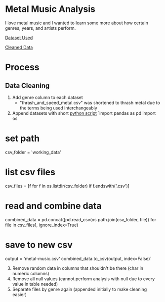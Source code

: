 # Metal Music Analysis

I love metal music and I wanted to learn some more about how certain genres, years, and artists perform.

[Dataset Used](https://www.kaggle.com/datasets/patkle/metal-music-ratings-and-review-counts-from-amazon/data)


[Cleaned Data](data/cleaned_data/metal-music-cleaned.csv)

# Process

## Data Cleaning

1. Add genre column to each dataset
    - "thrash_and_speed_metal.csv" was shortened to thrash metal due to the terms being used interchangeably
2. Append datasets with short [python script](working_files/append_csv.py)
`import pandas as pd
import os

# set path
csv_folder = 'working_data'

# list csv files
csv_files = [f for f in os.listdir(csv_folder) if f.endswith('.csv')]

# read and combine data
combined_data = pd.concat([pd.read_csv(os.path.join(csv_folder, file)) for file in csv_files], ignore_index=True)

# save to new csv
output = 'metal-music.csv'
combined_data.to_csv(output, index=False)`

3. Remove random data in columns that shouldn't be there (char in numeric columns)
4. Remove all null values (cannot perform analysis with null due to every value in table needed)
5. Separate files by genre again (appended initially to make cleaning easier)